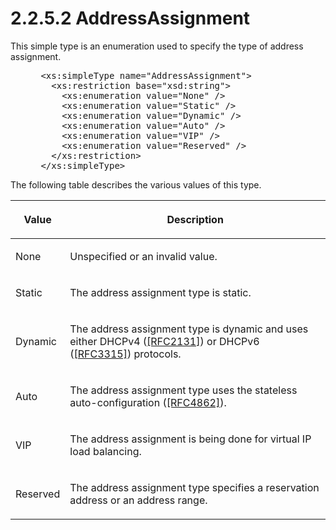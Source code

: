 <html dir="LTR" xmlns:mshelp="http://msdn.microsoft.com/mshelp" xmlns:ddue="http://ddue.schemas.microsoft.com/authoring/2003/5" xmlns:xlink="http://www.w3.org/1999/xlink" xmlns:tool="http://www.microsoft.com/tooltip">
 <body>
 <div id="header">
 <h1 class="heading">2.2.5.2 AddressAssignment</h1>
 </div>
 <div id="mainSection">
 <div id="mainBody">
 <div id="allHistory" class="saveHistory"></div>
 <div id="sectionSection0" class="section" name="collapseableSection">
 

<p>This simple type is an enumeration used to specify the type
of address assignment.</p>

<dl>
<dd>
<div><pre> &lt;xs:simpleType name=&quot;AddressAssignment&quot;&gt;
   &lt;xs:restriction base=&quot;xsd:string&quot;&gt;
     &lt;xs:enumeration value=&quot;None&quot; /&gt;
     &lt;xs:enumeration value=&quot;Static&quot; /&gt;
     &lt;xs:enumeration value=&quot;Dynamic&quot; /&gt;
     &lt;xs:enumeration value=&quot;Auto&quot; /&gt;
     &lt;xs:enumeration value=&quot;VIP&quot; /&gt;
     &lt;xs:enumeration value=&quot;Reserved&quot; /&gt;
   &lt;/xs:restriction&gt;
 &lt;/xs:simpleType&gt;
</pre></div>
</dd></dl>

<p>The following table describes the various values of this
type.</p>

<table>
 <thead>
 <tr>
 <th>
 <p>Value</p>
 </th>
 <th>
 <p>Description</p>
 </th>
 </tr>
 </thead>
 <tr>
 <td>
 <p>None</p>
 </td>
 <td>
 <p>Unspecified or an invalid value.</p>
 </td>
 </tr>
 <tr>
 <td>
 <p>Static</p>
 </td>
 <td>
 <p>The address assignment type is static.</p>
 </td>
 </tr>
 <tr>
 <td>
 <p>Dynamic</p>
 </td>
 <td>
 <p>The address assignment type is dynamic and uses either
 DHCPv4 (<a href="https://go.microsoft.com/fwlink/?LinkId=90318">[RFC2131]</a>)
 or DHCPv6 (<a href="https://go.microsoft.com/fwlink/?LinkId=90417">[RFC3315]</a>)
 protocols.</p>
 </td>
 </tr>
 <tr>
 <td>
 <p>Auto</p>
 </td>
 <td>
 <p>The address assignment type uses the stateless
 auto-configuration (<a href="https://go.microsoft.com/fwlink/?LinkId=234173">[RFC4862]</a>).</p>
 </td>
 </tr>
 <tr>
 <td>
 <p>VIP</p>
 </td>
 <td>
 <p>The address assignment is being done for virtual IP
 load balancing.</p>
 </td>
 </tr>
 <tr>
 <td>
 <p>Reserved</p>
 </td>
 <td>
 <p>The address assignment type specifies a reservation
 address or an address range.</p>
 </td>
 </tr>
</table>

<p> </p>


 </div>
 </div>
 </div>
 </body>
</html>